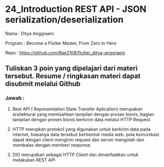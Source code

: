 # 24_Introduction REST API - JSON serialization/deserialization

Nama : Ditya Anggraeni

Program : Become a Flutter Master, From Zero to Hero

Repo : https://github.com/Rae2108/flutter_ditya-anggraeni

## Tuliskan 3 poin yang dipelajari dari materi tersebut. Resume / ringkasan materi dapat disubmit melalui Github

### Jawab : 

1. Rest API ( Representation State Transfer Aplication) merupakan arsitektural yang memisahkan tampilan dengan proses bisnis, bagian tampilan dengan proses bisnis berkirim data melalui HTTP Request. 

2. HTTP merupkan protokol yang digunakan untuk berkirim data pada internet, biasanya data tersebut berbentuk media web. pola komunikasi dapat dengan client mengirim request dan server mengolah dan membalas dengan memberi response. 

3. DIO merupakan sebagai HTTP Client dan dimanfaatkan untuk melakukan REST API